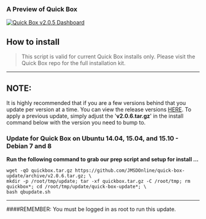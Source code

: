 ### A Preview of Quick Box
[![Quick Box v2.0.5 Dashboard](https://raw.githubusercontent.com/JMSDOnline/quick-box-assets/master/assets/quickbox-dasboard-youtube-preview.png)](http://www.youtube.com/watch?v=F1344A6YPks)

## How to install
> This script is valid for current Quick Box installs only. Please visit the Quick Box repo for the full installation kit.

---

## NOTE:
It is highly recommended that if you are a few versions behind that you update per version at a time. You can view the release versions [HERE](https://raw.githubusercontent.com/JMSDOnline/quick-box-update/master/releases). To apply a previous update, simply adjust the '**v2.0.6.tar.gz**' in the install command below with the version you need to bump to.

### Update for Quick Box on Ubuntu 14.04, 15.04, and 15.10 - Debian 7 and 8

**Run the following command to grab our prep script and setup for install ...**
```
wget -qO quickbox.tar.gz https://github.com/JMSDOnline/quick-box-update/archive/v2.0.6.tar.gz; \
mkdir -p /root/tmp/update; tar -xf quickbox.tar.gz -C /root/tmp; rm quickbox*; cd /root/tmp/update/quick-box-update*; \
bash qbupdate.sh

```

---

####REMEMBER: You must be logged in as root to run this update.
